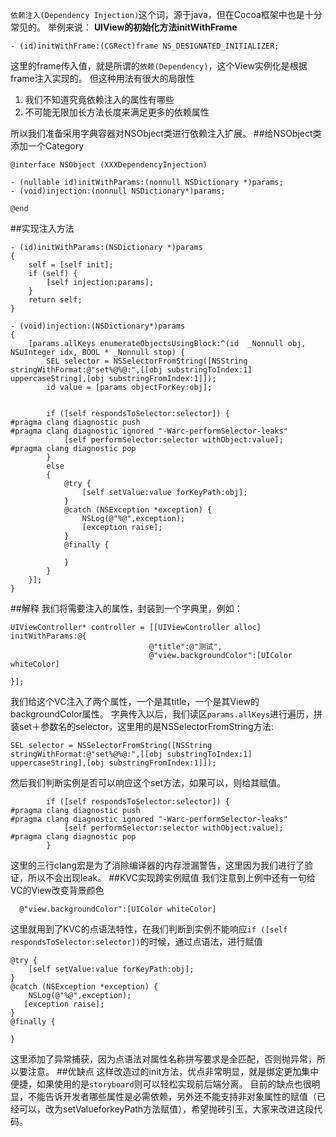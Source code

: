 `依赖注入(Dependency Injection)`这个词，源于java，但在Cocoa框架中也是十分常见的。
举例来说：
**UIView的初始化方法initWithFrame**

```objc
- (id)initWithFrame:(CGRect)frame NS_DESIGNATED_INITIALIZER;
```

这里的frame传入值，就是所谓的`依赖(Dependency)`，这个View实例化是根据frame注入实现的。
但这种用法有很大的局限性
1. 我们不知道究竟依赖注入的属性有哪些
2. 不可能无限加长方法长度来满足更多的依赖属性

所以我们准备采用字典容器对NSObject类进行依赖注入扩展。
##给NSObject类添加一个Category
```objc
@interface NSObject (XXXDependencyInjection)

- (nullable id)initWithParams:(nonnull NSDictionary *)params;
- (void)injection:(nonnull NSDictionary*)params;

@end
```
##实现注入方法
```objc
- (id)initWithParams:(NSDictionary *)params
{
    self = [self init];
    if (self) {
        [self injection:params];
    }
    return self;
}

- (void)injection:(NSDictionary*)params
{
    [params.allKeys enumerateObjectsUsingBlock:^(id  _Nonnull obj, NSUInteger idx, BOOL * _Nonnull stop) {
        SEL selector = NSSelectorFromString([NSString stringWithFormat:@"set%@%@:",[[obj substringToIndex:1] uppercaseString],[obj substringFromIndex:1]]);
        id value = [params objectForKey:obj];
        
        
        if ([self respondsToSelector:selector]) {
#pragma clang diagnostic push
#pragma clang diagnostic ignored "-Warc-performSelector-leaks"
            [self performSelector:selector withObject:value];
#pragma clang diagnostic pop
        }
        else
        {
            @try {
                [self setValue:value forKeyPath:obj];
            }
            @catch (NSException *exception) {
                NSLog(@"%@",exception);
                [exception raise];
            }
            @finally {
                
            }
        }
    }];
}
```

##解释
我们将需要注入的属性，封装到一个字典里，例如：
```objc
UIViewController* controller = [[UIViewController alloc] initWithParams:@{
                               @"title":@"测试",
                               @"view.backgroundColor":[UIColor whiteColor]
                                                                              }];
```
我们给这个VC注入了两个属性，一个是其title，一个是其View的backgroundColor属性。
字典传入以后，我们读区`params.allKeys`进行遍历，拼装set＋参数名的selector，这里用的是NSSelectorFromString方法:
```
SEL selector = NSSelectorFromString([NSString stringWithFormat:@"set%@%@:",[[obj substringToIndex:1] uppercaseString],[obj substringFromIndex:1]]);
```
然后我们判断实例是否可以响应这个set方法，如果可以，则给其赋值。
```
        if ([self respondsToSelector:selector]) {
#pragma clang diagnostic push
#pragma clang diagnostic ignored "-Warc-performSelector-leaks"
            [self performSelector:selector withObject:value];
#pragma clang diagnostic pop
        }
```
这里的三行clang宏是为了消除编译器的内存泄漏警告，这里因为我们进行了验证，所以不会出现leak。
##KVC实现跨实例赋值
我们注意到上例中还有一句给VC的View改变背景颜色
```objc
  @"view.backgroundColor":[UIColor whiteColor]
```
这里就用到了KVC的点语法特性，在我们判断到实例不能响应` if ([self respondsToSelector:selector]) `的时候，通过点语法，进行赋值
```objc
@try {
    [self setValue:value forKeyPath:obj];
}
@catch (NSException *exception) {
    NSLog(@"%@",exception);
   [exception raise];
}
@finally {

}
```
这里添加了异常捕获，因为点语法对属性名称拼写要求是全匹配，否则抛异常，所以要注意。
##优缺点
这样改造过的init方法，优点非常明显，就是绑定更加集中便捷，如果使用的是`storyboard`则可以轻松实现前后端分离。
目前的缺点也很明显，不能告诉开发者哪些属性是必需依赖，另外还不能支持非对象属性的赋值（已经可以，改为setValueforkeyPath方法赋值），希望抛砖引玉，大家来改进这段代码。
